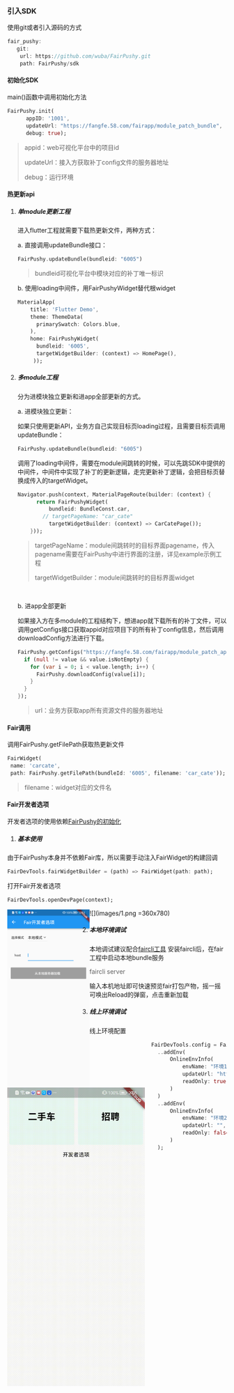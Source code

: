 ### 引入SDK

使用git或者引入源码的方式

```dart
fair_pushy:
   git:
   	url: https://github.com/wuba/FairPushy.git
	path: FairPushy/sdk
```



#### <span id="initialSDK">初始化SDK</span>

main()函数中调用初始化方法

```dart
FairPushy.init(
      appID: '1001',
      updateUrl: "https://fangfe.58.com/fairapp/module_patch_bundle",
      debug: true);
```

> appid：web可视化平台中的项目id
>
> updateUrl：接入方获取补丁config文件的服务器地址
>
> debug：运行环境



#### 热更新api

1. ##### 单module更新工程

   进入flutter工程就需要下载热更新文件，两种方式：

   a. 直接调用updateBundle接口：

   ```dart
   FairPushy.updateBundle(bundleid: "6005")
   ```

   > bundleid可视化平台中模块对应的补丁唯一标识

   

   b. 使用loading中间件，用FairPushyWidget替代根widget

   ```dart
   MaterialApp(
       title: 'Flutter Demo',
       theme: ThemeData(
         primarySwatch: Colors.blue,
       ),
       home: FairPushyWidget(
         bundleid: '6005',
         targetWidgetBuilder: (context) => HomePage(),
   		));
   ```

   

2. ##### 多module工程

   分为进模块独立更新和进app全部更新的方式。

   a. 进模块独立更新：

   如果只使用更新API，业务方自己实现目标页loading过程，且需要目标页调用updateBundle：

   ```dart
   FairPushy.updateBundle(bundleid: "6005")
   ```

   

   调用了loading中间件，需要在module间跳转的时候，可以先跳SDK中提供的中间件，中间件中实现了补丁的更新逻辑，走完更新补丁逻辑，会把目标页替换成传入的targetWidget。

   ```dart
   Navigator.push(context, MaterialPageRoute(builder: (context) {
         return FairPushyWidget(
             bundleid: BundleConst.car,
           // targetPageName: "car_cate"
             targetWidgetBuilder: (context) => CarCatePage());
       }));
   ```

   > targetPageName：module间跳转时的目标界面pagename，传入pagename需要在FairPushy中进行界面的注册，详见example示例工程
   >
   > targetWidgetBuilder：module间跳转时的目标界面widget

   ​	

   b. 进app全部更新

   如果接入方在多module的工程结构下，想进app就下载所有的补丁文件，可以调用getConfigs接口获取appid对应项目下的所有补丁config信息，然后调用downloadConfig方法进行下载。

   ```dart
   FairPushy.getConfigs("https://fangfe.58.com/fairapp/module_patch_app").then((value) {
     if (null != value && value.isNotEmpty) {
       for (var i = 0; i < value.length; i++) {
         FairPushy.downloadConfig(value[i]);
       }
     }
   });
   ```

   > url：业务方获取app所有资源文件的服务器地址
   
 #### Fair调用
   调用FairPushy.getFilePath获取热更新文件
   ```dart
   FairWidget(
    name: 'carcate',
    path: FairPushy.getFilePath(bundleId: '6005', filename: 'car_cate'));
   ```
   > filename：widget对应的文件名


#### Fair开发者选项

开发者选项的使用依赖[FairPushy的初始化](#initialSDK)

1. ##### 基本使用
由于FairPushy本身并不依赖Fair库，所以需要手动注入FairWidget的构建回调
```dart
FairDevTools.fairWidgetBuilder = (path) => FairWidget(path: path);
```
打开Fair开发者选项
```dart
FairDevTools.openDevPage(context);
```
![](images/1.png =360x780)
<img src="images/1.png" alt="image1" style="zoom:40%; float:left" />

2. ##### 本地环境调试
本地调试建议配合[faircli工具](https://pub.dev/packages/faircli/install)
安装faircli后，在fair工程中启动本地bundle服务

> faircli server

输入本机地址即可快速预览fair打包产物，摇一摇可唤出Reload的弹窗，点击重新加载

<img src="images/2.gif" alt="gif2" style="zoom:67%; float:left" />

3. ##### 线上环境调试
线上环境配置
```dart
  FairDevTools.config = FairDevConfig()
    ..addEnv(
        OnlineEnvInfo(
            envName: "环境1",
            updateUrl: "https://fangfe.58.com/fairapp/module_patch_bundle",
            readOnly: true
        )
    )
    ..addEnv(
        OnlineEnvInfo(
            envName: "环境2",
            updateUrl: "",
            readOnly: false
        )
    );
```
